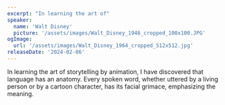 ```yaml
---
excerpt: "In learning the art of"
speaker:
  name: 'Walt Disney'
  picture: '/assets/images/Walt_Disney_1946_cropped_100x100.JPG'
ogImage:
  url: '/assets/images/Walt_Disney_1964_cropped_512x512.jpg'
releaseDate: '2024-02-06'
---
```


In learning the art of storytelling by animation, I have discovered that language has an anatomy. Every spoken word, whether uttered by a living person or by a cartoon character, has its facial grimace, emphasizing the meaning.
